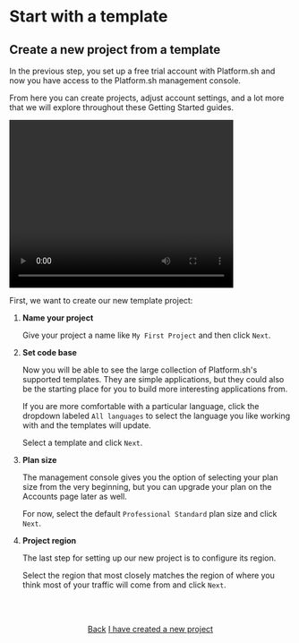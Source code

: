 # Start with a template

## Create a new project from a template

In the previous step, you set up a free trial account with Platform.sh and now you have access to the Platform.sh management console. 

From here you can create projects, adjust account settings, and a lot more that we will explore throughout these Getting Started guides.

<html>
<head>
<link rel="stylesheet" href="/styles/styles.css">
</head>
<body>   
   <video autoplay="autoplay" loop="loop" width="400" height="300">
    <source src="/videos/create-project.mp4" type="video/mp4" />
    <img src="/videos/create-project.gif" width="400" height="300" />
   </video>
</body>
</html>

First, we want to create our new template project:


1. **Name your project**

   Give your project a name like `My First Project` and then click `Next`.

2. **Set code base**

   Now you will be able to see the large collection of Platform.sh's supported templates. They are simple applications, but they could also be the starting place for you to build more interesting applications from.

   If you are more comfortable with a particular language, click the dropdown labeled `All languages` to select the language you like working with and the templates will update.

   Select a template and click `Next`.

3. **Plan size**

   The management console gives you the option of selecting your plan size from the very beginning, but you can upgrade your plan on the Accounts page later as well.

   For now, select the default `Professional Standard` plan size and click `Next`.

4. **Project region**

   The last step for setting up our new project is to configure its region.

   Select the region that most closely matches the region of where you think most of your traffic will come from and click `Next`.
      

<html>
<head>
<link rel="stylesheet" href="/styles/styles.css">
</head>
<body>

<br/><br/>

<center>

<a href="/gettingstarted/template/step-1.html" class="buttongen small">Back</a>
<a href="/gettingstarted/template/step-3.html" class="buttongen small">I have created a new project</a>

</center>

<br/><br/>


</body>
</html>
